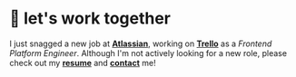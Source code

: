 # 🤝 let's work together

I just snagged a new job at [**Atlassian**][atlassian], working on [**Trello**][trello] as a _Frontend Platform Engineer_. Although I'm not actively looking for a new role, please check out my [**resume**][resume] and [**contact**][contact] me!

[resume]: /resume
[contact]: /contact
[atlassian]: https://atlassian.com
[trello]: https://trello.com
